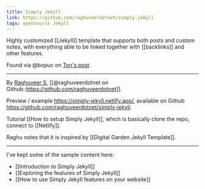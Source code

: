 ```yaml
---
title: Simply Jekyll
link: https://github.com/raghuveerdotnet/simply-jekyll
tags: opensource Jekyll
---
```


Highly customized [[Jekyll]] template that supports both posts and custom notes, with everything able to be linked together with [[backlinks]] and other features.

Found via @bopuc on <a href="../journal/2020/09/27/">Ton's post</a>.

---

By [Raghuveer S](https://www.raghuveer.net/about/), [[@raghuveerdotnet on Github::https://github.com/raghuveerdotnet]].

Preview / example https://simply-jekyll.netlify.app/, available on Github https://github.com/raghuveerdotnet/simply-jekyll. 

Tutorial [[How to setup Simply Jekyll]], which is basically clone the repo, connect to [[Netlify]].

Raghu notes that it is inspired by [[Digital Garden Jekyll Template]].

---

I've kept some of the sample content here:
* [[Introduction to Simply Jekyll]]
* [[Exploring the features of Simply Jekyll]]
* [[How to use Simply Jekyll features on your website]]